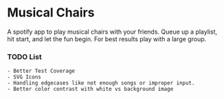 # Musical Chairs

A spotify app to play musical chairs with your friends. Queue up a playlist, hit start, and let the fun begin. For best results play with a large group. 


### TODO List
	- Better Test Coverage
	- SVG Icons
	- Handling edgecases like not enough songs or improper input. 
	- Better color contrast with white vs background image
	
